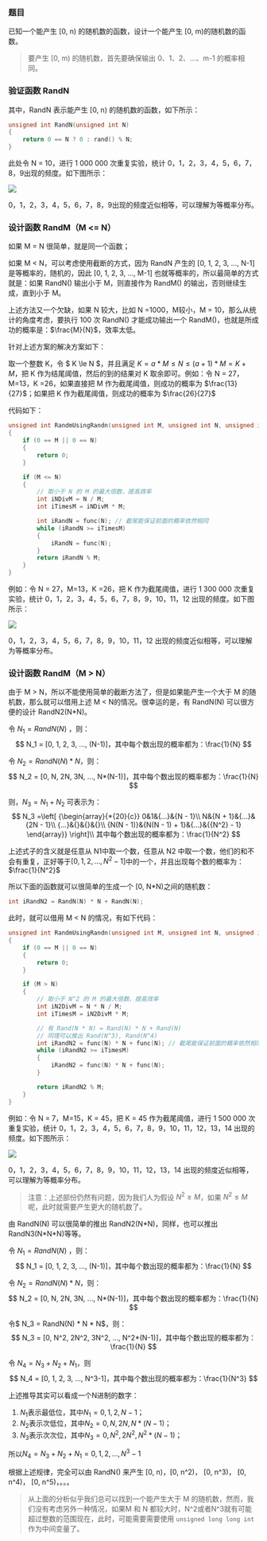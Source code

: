 ### 题目

已知一个能产生 [0, n) 的随机数的函数，设计一个能产生 [0, m)的随机数的函数。

> 要产生 [0, m) 的随机数，首先要确保输出 0、1、2、...、m-1 的概率相同。

### 验证函数 RandN

其中，RandN 表示能产生 [0, n) 的随机数的函数，如下所示：

```cpp
unsigned int RandN(unsigned int N)
{
    return 0 == N ? 0 : rand() % N;
}
```

此处令 N = 10，进行 1 000 000 次重复实验，统计 0，1，2，3，4，5，6，7，8，9出现的频度。如下图所示：

![](./pictures/figure_1.png)

 0，1，2，3，4，5，6，7，8，9出现的频度近似相等，可以理解为等概率分布。

### 设计函数 RandM（M <= N）

如果 M = N 很简单，就是同一个函数；

如果 M < N，可以考虑使用截断的方式，因为 RandN 产生的 [0, 1, 2, 3, ..., N-1] 是等概率的，随机的，因此 [0, 1, 2, 3, ..., M-1] 也就等概率的，所以最简单的方式就是：如果 RandN() 输出小于 M，则直接作为 RandM() 的输出，否则继续生成，直到小于 M。

上述方法又一个欠缺，如果 N 较大，比如 N =1000，M较小，M = 10，那么从统计的角度考虑，要执行 100 次 RandN() 才能成功输出一个 RandM()，也就是所成功的概率是：$\frac{M}{N}$，效率太低。

针对上述方案的解决方案如下：

取一个整数 K，令 $ K  \le  N $，并且满足 $K = a * M \le N \le (a+1)*M = K + M$，把 K 作为结尾阈值，然后的到的结果对 K 取余即可。例如：令 N = 27，M=13，K =26，如果直接把 M 作为截尾阈值，则成功的概率为 $\frac{13}{27}$；如果把 K 作为截尾阈值，则成功的概率为 $\frac{26}{27}$

代码如下：
```cpp
unsigned int RandmUsingRandn(unsigned int M, unsigned int N, unsigned int(*func)(unsigned int))
{
    if (0 == M || 0 == N)
    {
        return 0;
    }

    if (M <= N)
    {
        // 取小于 N 的 M 的最大倍数，提高效率
        int iNDivM = N / M;
        int iTimesM = iNDivM * M;

        int iRandN = func(N); // 截尾能保证前面的概率依然相同
        while (iRandN >= iTimesM)
        {
            iRandN = func(N);
        }
        return iRandN % M;
    }
}
```

例如：令 N = 27，M=13，K =26，把 K 作为截尾阈值，进行 1 300 000 次重复实验，统计 0，1，2，3，4，5，6，7，8，9，10，11，12 出现的频度。如下图所示：

![](./pictures/figure_2.png)

 0，1，2，3，4，5，6，7，8，9，10，11，12 出现的频度近似相等，可以理解为等概率分布。

### 设计函数 RandM（M > N）

由于 M  > N，所以不能使用简单的截断方法了，但是如果能产生一个大于 M 的随机数，那么就可以借用上述 M < N的情况。很幸运的是，有 RandN(N) 可以很方便的设计 RandN2(N*N)。

令 $N_1 = RandN(N)$ ，则：
$$
N_1 = [0, 1, 2, 3, ..., (N-1)]，其中每个数出现的概率都为：\frac{1}{N}
$$

令 $N_2 = RandN(N) * N$，则：
$$
N_2 = [0, N, 2N, 3N, ..., N*(N-1)]，其中每个数出现的概率都为：\frac{1}{N}
$$

则，$N_3 = N_1 + N_2$ 可表示为：
$$
N_3 =\left[ {\begin{array}{*{20}{c}}
0&1&{...}&{N - 1}\\
N&{N + 1}&{...}&{2N - 1}\\
{...}&{}&{}&{}\\
{N(N - 1)}&{N(N - 1) + 1}&{...}&{{N^2} - 1}
\end{array}} \right]\\
其中每个数出现的概率都为：\frac{1}{N^2}
$$

上述式子的含义就是任意从 N1中取一个数，任意从 N2 中取一个数，他们的和不会有重复，正好等于$[0, 1, 2, ..., N^2-1]$中的一个，并且出现每个数的概率为：$\frac{1}{N^2}$

所以下面的函数就可以很简单的生成一个 [0, N*N)之间的随机数：

```cpp
int iRandN2 = RandN(N) * N + RandN(N);
``` 

此时，就可以借用 M < N 的情况，有如下代码：

```cpp
unsigned int RandmUsingRandn(unsigned int M, unsigned int N, unsigned int(*func)(unsigned int))
{
    if (0 == M || 0 == N)
    {
        return 0;
    }

    if (M > N)
    {
        // 取小于 N^2 的 M 的最大倍数，提高效率
        int iN2DivM = N * N / M;
        int iTimesM = iN2DivM * M;

        // 有 Rand(N * N) = Rand(N) * N + Rand(N)
        // 同理可以推出 Rand(N^3), Rand(N^4)
        int iRandN2 = func(N) * N + func(N); // 截尾能保证前面的概率依然相同
        while (iRandN2 >= iTimesM)
        {
            iRandN2 = func(N) * N + func(N);
        }

        return iRandN2 % M;
    }
}
```

例如：令 N = 7，M=15，K = 45，把 K = 45 作为截尾阈值，进行 1 500 000 次重复实验，统计 0，1，2，3，4，5，6，7，8，9，10，11，12，13，14 出现的频度。如下图所示：

![](./pictures/figure_3.png)

 0，1，2，3，4，5，6，7，8，9，10，11，12，13，14  出现的频度近似相等，可以理解为等概率分布。

> 注意：上述部份仍然有问题，因为我们人为假设 $N^2  \ge M$，如果 $N^2  \le M$呢，此时就需要产生更大的随机数了。

由 RandN(N) 可以很简单的推出 RandN2(N\*N)，同样，也可以推出 RandN3(N\*N\*N)等等。

令 $N_1 = RandN(N)$ ，则：
$$
N_1 = [0, 1, 2, 3, ..., (N-1)]，其中每个数出现的概率都为：\frac{1}{N}
$$

令 $N_2 = RandN(N) * N$，则：
$$
N_2 = [0, N, 2N, 3N, ..., N*(N-1)]，其中每个数出现的概率都为：\frac{1}{N}
$$

令$ N_3 = RandN(N) * N * N$，则：
$$
N_3 = [0, N^2, 2N^2, 3N^2, ..., N^2*(N-1)]，其中每个数出现的概率都为：\frac{1}{N}
$$

令 $N_4 = N_3 + N_2 + N_1$，则
$$
N_4 = [0, 1, 2, 3, ..., N^3-1]，其中每个数出现的概率都为：\frac{1}{N^3}
$$

上述推导其实可以看成一个N进制的数字：
1. $N_1$表示最低位，其中$N_1 = 0, 1, 2, N-1$；
2. $N_2$表示次低位，其中$N_2 = 0, N, 2N, N*(N-1)$；
3. $N_3$表示次次位，其中$N_3 = 0, N^2, 2N^2, N^2*(N-1)$；

所以$N_4 = N_3 + N_2 + N_1 = 0, 1, 2, ..., N^3 - 1$ 

根据上述规律，完全可以由 RandN() 来产生 [0, n)，[0, n^2)， [0, n^3)， [0, n^4)， [0, n^5)，。。。

> 从上面的分析似乎我们总可以找到一个能产生大于 M 的随机数，然而，我们没有考虑另外一种情况，如果M 和 N 都较大时，N^2或者N^3就有可能超过整数的范围现在，此时，可能需要需要使用 `unsigned long long int`作为中间变量了。




